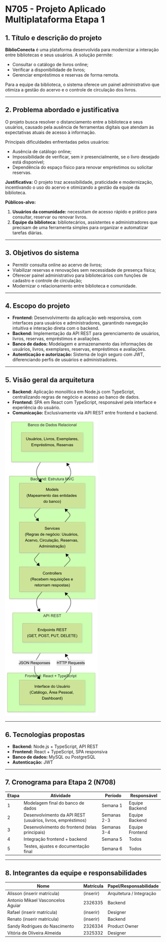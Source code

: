 # N705 - Projeto Aplicado Multiplataforma Etapa 1

## 1. Título e descrição do projeto

**BiblioConecta** é uma plataforma desenvolvida para modernizar a interação entre bibliotecas e seus usuários. A solução permite:

- Consultar o catálogo de livros online;
- Verificar a disponibilidade de livros;
- Gerenciar empréstimos e reservas de forma remota.

Para a equipe da biblioteca, o sistema oferece um painel administrativo que otimiza a gestão do acervo e o controle de circulação dos livros.

---

## 2. Problema abordado e justificativa

O projeto busca resolver o distanciamento entre a biblioteca e seus usuários, causado pela ausência de ferramentas digitais que atendam às expectativas atuais de acesso à informação. 

Principais dificuldades enfrentadas pelos usuários:

- Ausência de catálogo online;
- Impossibilidade de verificar, sem ir presencialmente, se o livro desejado está disponível;
- Dependência do espaço físico para renovar empréstimos ou solicitar reservas.

**Justificativa:** O projeto traz acessibilidade, praticidade e modernização, incentivando o uso do acervo e otimizando a gestão da equipe da biblioteca.

**Públicos-alvo:**

1. **Usuários da comunidade:** necessitam de acesso rápido e prático para consultar, reservar ou renovar livros.  
2. **Equipe da biblioteca:** bibliotecários, assistentes e administradores que precisam de uma ferramenta simples para organizar e automatizar tarefas diárias.

---

## 3. Objetivos do sistema

- Permitir consulta online ao acervo de livros;
- Viabilizar reservas e renovações sem necessidade de presença física;
- Oferecer painel administrativo para bibliotecários com funções de cadastro e controle de circulação;
- Modernizar o relacionamento entre biblioteca e comunidade.

---

## 4. Escopo do projeto

- **Frontend:** Desenvolvimento da aplicação web responsiva, com interfaces para usuários e administradores, garantindo navegação intuitiva e interação direta com o backend.  
- **Backend:** Implementação da API REST para gerenciamento de usuários, livros, reservas, empréstimos e avaliações.  
- **Banco de dados:** Modelagem e armazenamento das informações de usuários, livros, exemplares, reservas, empréstimos e avaliações.  
- **Autenticação e autorização:** Sistema de login seguro com JWT, diferenciando perfis de usuários e administradores.  

---

## 5. Visão geral da arquitetura

- **Backend:** Aplicação monolítica em Node.js com TypeScript, centralizando regras de negócio e acesso ao banco de dados.  
- **Frontend:** SPA em React com TypeScript, responsável pela interface e experiência do usuário.  
- **Comunicação:** Exclusivamente via API REST entre frontend e backend.  

<img src="./docs/architecture/architecture.png" alt="Diagrama de Arquitetura" width="300">

---

## 6. Tecnologias propostas

- **Backend:** Node.js + TypeScript, API REST  
- **Frontend:** React + TypeScript, SPA responsiva  
- **Banco de dados:** MySQL ou PostgreSQL  
- **Autenticação:** JWT  

---

## 7. Cronograma para Etapa 2 (N708)

| Etapa | Atividade | Período | Responsável |
|-------|------------|----------|-------------|
| 1 | Modelagem final do banco de dados | Semana 1 | Equipe Backend |
| 2 | Desenvolvimento da API REST (usuários, livros, empréstimos) | Semanas 2-3 | Equipe Backend |
| 3 | Desenvolvimento do frontend (telas principais) | Semanas 3-4 | Equipe Frontend |
| 4 | Integração frontend + backend | Semana 5 | Todos |
| 5 | Testes, ajustes e documentação final | Semana 6 | Todos |

---

## 8. Integrantes da equipe e responsabilidades

| Nome | Matrícula | Papel/Responsabilidade |
|------|-----------|----------------------|
| Alisson (inserir matrícula) | (inserir) | Arquitetura / Integração |
| Antonio Mikael Vasconcelos Aguiar | 2326335 | Backend |
| Rafael (inserir matrícula) | (inserir) | Designer |
| Renato (inserir matrícula) | (inserir) | Backend |
| Sandy Rodrigues do Nascimento | 2326334 | Product Owner |
| Vitória de Oliveira Almeida | 2325332 | Designer |

